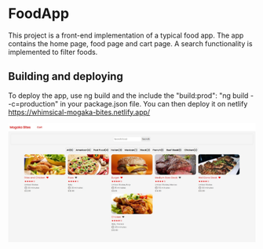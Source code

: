 # FoodApp
This project is a front-end implementation of a typical food app. The app contains the home page, food page and cart page. A search functionality is implemented to filter foods. 

## Building and deploying
To deploy the app, use ng build and the include the "build:prod": "ng build --c=production" in your package.json file. You can then deploy it on netlify
https://whimsical-mogaka-bites.netlify.app/

![App Image](./src/assets/images/foodapp.jpeg)

